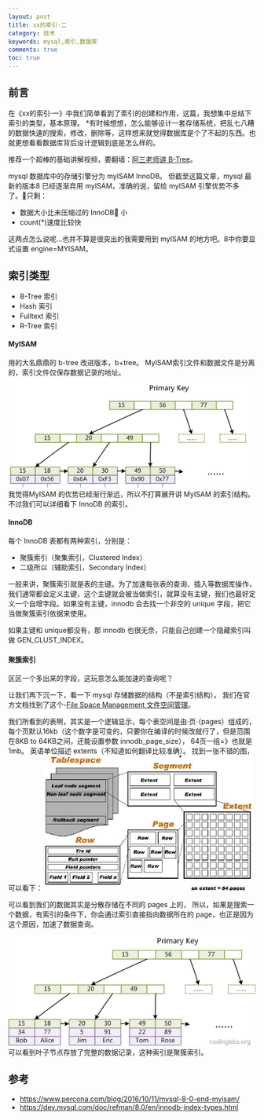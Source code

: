 ```yaml
---
layout: post
title: xx的索引·二
category: 技术
keywords: mysql,索引,数据库
comments: true
toc: true
---
```


## 前言
在《xx的索引·一》中我们简单看到了索引的创建和作用，这篇，我想集中总结下索引的类型，基本原理。
*有时候想想，怎么能够设计一套存储系统，把乱七八糟的数据快速的搜索，修改，删除等，这样想来就觉得数据库是个了不起的东西。也就更想看看数据库背后设计逻辑到底是怎么样的。

推荐一个超棒的基础讲解视频，要翻墙：[阿三老师讲 B-Tree](https://www.youtube.com/watch?v=aZjYr87r1b8)。

mysql 数据库中的存储引擎分为 myISAM InnoDB。
但截至这篇文章，mysql 最新的版本8 已经逐渐弃用 myISAM，准确的说，留给 myISAM 引擎优势不多了。只剩：

- 数据大小比未压缩过的 InnoDB 小
- count(*)速度比较快
  
这两点怎么说呢...也并不算是很突出的我需要用到 myISAM 的地方吧。8中你要显式设置 engine=MYISAM。

## 索引类型
- B-Tree 索引
- Hash 索引
- Fulltext 索引
- R-Tree 索引

#### MyISAM
用的大名鼎鼎的 b-tree 改进版本，b+tree。
MyISAM索引文件和数据文件是分离的，索引文件仅保存数据记录的地址。
![myisam](/assets/img/trees/myisam.png)
我觉得MyISAM 的优势已经渐行渐远，所以不打算展开讲 MyISAM 的索引结构。
不过我们可以详细看下 InnoDB 的索引。

#### InnoDB
每个 InnoDB 表都有两种索引，分别是：
- 聚簇索引（聚集索引，Clustered Index）
- 二级所以（辅助索引，Secondary Index）
  
一般来讲，聚簇索引就是表的主键。为了加速每张表的查询、插入等数据库操作，我们通常都会定义主键，这个主键就会被当做索引，就算没有主键，我们也最好定义一个自增字段。如果没有主键，innodb 会去找一个非空的 unique 字段，把它当做聚簇索引依据来使用。

如果主键和 unique都没有，那 innodb 也很无奈，只能自己创建一个隐藏索引叫做 GEN_CLUST_INDEX。

#### 聚簇索引
区区一个多出来的字段，这玩意怎么能加速的查询呢？

让我们再下沉一下，看一下 mysql 存储数据的结构（不是索引结构）。
我们在官方文档找到了这个-[File Space Management 文件空间管理](https://dev.mysql.com/doc/refman/8.0/en/innodb-file-space.html)。

我们所看到的表啊，其实是一个逻辑显示，每个表空间是由·页·（pages）组成的，每个页默认16kb（这个数字是可变的，只要你在编译的时候改就行了，但是范围在8KB to 64KB之间，还能设置参数 innodb_page_size），
64页一组=》也就是1mb。
英语单位描述 extents（不知道如何翻译比较准确）。
找到一张不错的图，可以看下：
![存储结构](/assets/img/trees/data-s.jpg)

可以看到我们的数据其实是分散存储在不同的 pages 上的，
所以，如果是搜索一个数据，有索引的条件下，你会通过索引直接指向数据所在的 page，也正是因为这个原因，加速了数据查询。

![innodb](/assets/img/trees/innodb.png)
可以看到叶子节点存放了完整的数据记录，这种索引是聚簇索引。



## 参考
- https://www.percona.com/blog/2016/10/11/mysql-8-0-end-myisam/
- https://dev.mysql.com/doc/refman/8.0/en/innodb-index-types.html
